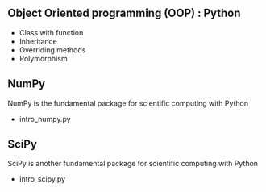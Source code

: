 ## Object Oriented programming (OOP) : Python
- Class with function
- Inheritance
- Overriding methods
- Polymorphism 

## NumPy
NumPy is the fundamental package for scientific computing with Python
- intro_numpy.py

## SciPy
SciPy is another fundamental package for scientific computing with Python
- intro_scipy.py




